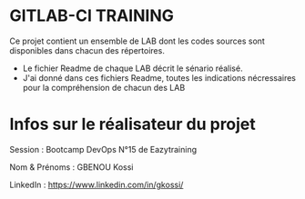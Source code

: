 # GITLAB-CI TRAINING
Ce projet contient un ensemble de LAB dont les codes sources sont disponibles dans
chacun des répertoires.
- Le fichier Readme de chaque LAB décrit le sénario réalisé.
- J'ai donné dans ces fichiers Readme, toutes les indications nécressaires pour la compréhension de chacun des LAB

# Infos sur le réalisateur du projet
Session       : Bootcamp DevOps N°15 de Eazytraining

Nom & Prénoms : GBENOU Kossi

LinkedIn      : https://www.linkedin.com/in/gkossi/